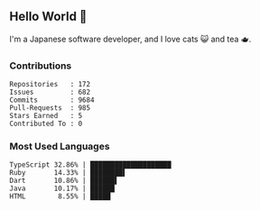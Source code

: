 ## Hello World 👋

I'm a Japanese software developer, and I love cats 😺 and tea 🫖.

### Contributions

    Repositories   : 172
    Issues         : 682
    Commits        : 9684
    Pull-Requests  : 985
    Stars Earned   : 5
    Contributed To : 0

### Most Used Languages

    TypeScript 32.86% | ████████████████████
    Ruby       14.33% | ████████▌
    Dart       10.86% | ██████▌
    Java       10.17% | ██████
    HTML        8.55% | █████

